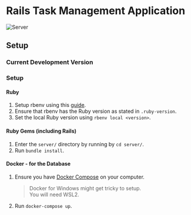 # Rails Task Management Application

![Server](https://github.com/lowjiefeng1998/rails-to-do-app/actions/workflows/server-test.yml/badge.svg)

## Setup

### Current Development Version

### Setup

#### Ruby

1. Setup rbenv using this [guide](https://github.com/rbenv/rbenv#installation).
1. Ensure that rbenv has the Ruby version as stated in `.ruby-version`.
1. Set the local Ruby version using `rbenv local <version>`.

#### Ruby Gems (including Rails)

1. Enter the `server/` directory by running by `cd server/`.
1. Run `bundle install`.

#### Docker - for the Database

1. Ensure you have [Docker Compose](https://www.docker.com/products/docker-desktop) on your computer.
   > Docker for Windows might get tricky to setup. \
   > You will need WSL2.
1. Run `docker-compose up`.
